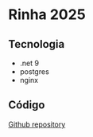 # Rinha 2025

## Tecnologia
- .net 9
- postgres
- nginx

## Código
[Github repository](https://github.com/sylviot/rinha2025)